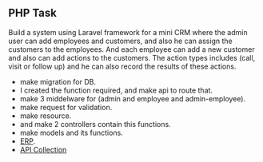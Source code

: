 
## PHP Task

Build a system using Laravel framework for a mini CRM where the admin user can add employees and customers, and also he can assign the customers to the employees. And each employee can add a new customer and also can add actions to the customers. The action types includes (call, visit or follow up) and he can also record the results of these actions.
    
 - make migration for DB.
 - I created the function required, and make api to route that.
 - make 3 middelware for (admin and employee and admin-employee).
 - make request for validation.
 - make resource.
 - and make 2 controllers contain this functions.
 - make models and its functions.
 - [ERP](https://www.figma.com/board/7ujN3Qs8bwVGUdZUvDDbhQ/ELVE8?node-id=0-1&p=f&t=Z0ukvtqzUgjtbam8-0).
 - [API Collection](https://php-interview-task.postman.co/workspace/ELV8-PHP-TASK-~fe2bd1d5-053c-4537-b738-299ec242fb51/request/37209690-a005a02f-94f0-4eab-a722-bd3d8017fca3?tab=body)
